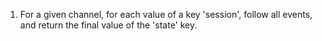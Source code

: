 1. For a given channel, for each value of a key 'session', follow all events, and return the final value of the 'state' key.
